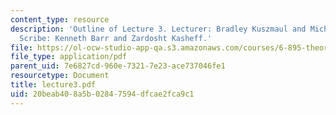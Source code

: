 ```yaml
---
content_type: resource
description: 'Outline of Lecture 3. Lecturer: Bradley Kuszmaul and Michael Bender.
  Scribe: Kenneth Barr and Zardosht Kasheff.'
file: https://ol-ocw-studio-app-qa.s3.amazonaws.com/courses/6-895-theory-of-parallel-systems-sma-5509-fall-2003/20beab408a5b02847594dfcae2fca9c1_lecture3.pdf
file_type: application/pdf
parent_uid: 7e6827cd-960e-7321-7e23-ace737046fe1
resourcetype: Document
title: lecture3.pdf
uid: 20beab40-8a5b-0284-7594-dfcae2fca9c1
---
```

